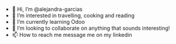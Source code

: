- 👋 Hi, I’m @alejandra-garcias
- 👀 I’m interested in travelling, cooking and reading
- 🌱 I’m currently learning Odoo
- 💞️ I’m looking to collaborate on anything that sounds interesting!
- 📫 How to reach me message me on my linkedin

<!---
alejandra-garcias/alejandra-garcias is a ✨ special ✨ repository because its `README.md` (this file) appears on your GitHub profile.
You can click the Preview link to take a look at your changes.
--->

